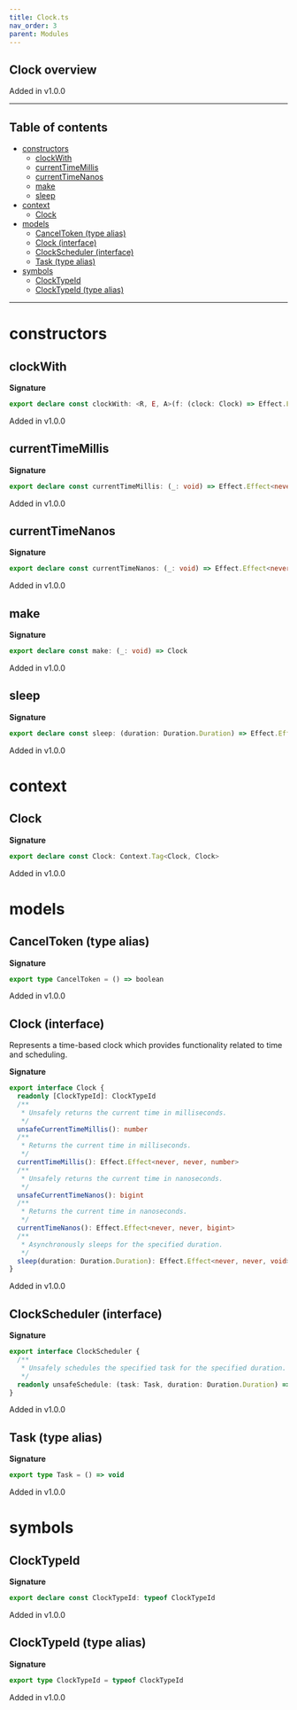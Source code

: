```yaml
---
title: Clock.ts
nav_order: 3
parent: Modules
---
```


## Clock overview

Added in v1.0.0

---

<h2 class="text-delta">Table of contents</h2>

- [constructors](#constructors)
  - [clockWith](#clockwith)
  - [currentTimeMillis](#currenttimemillis)
  - [currentTimeNanos](#currenttimenanos)
  - [make](#make)
  - [sleep](#sleep)
- [context](#context)
  - [Clock](#clock)
- [models](#models)
  - [CancelToken (type alias)](#canceltoken-type-alias)
  - [Clock (interface)](#clock-interface)
  - [ClockScheduler (interface)](#clockscheduler-interface)
  - [Task (type alias)](#task-type-alias)
- [symbols](#symbols)
  - [ClockTypeId](#clocktypeid)
  - [ClockTypeId (type alias)](#clocktypeid-type-alias)

---

# constructors

## clockWith

**Signature**

```ts
export declare const clockWith: <R, E, A>(f: (clock: Clock) => Effect.Effect<R, E, A>) => Effect.Effect<R, E, A>
```

Added in v1.0.0

## currentTimeMillis

**Signature**

```ts
export declare const currentTimeMillis: (_: void) => Effect.Effect<never, never, number>
```

Added in v1.0.0

## currentTimeNanos

**Signature**

```ts
export declare const currentTimeNanos: (_: void) => Effect.Effect<never, never, bigint>
```

Added in v1.0.0

## make

**Signature**

```ts
export declare const make: (_: void) => Clock
```

Added in v1.0.0

## sleep

**Signature**

```ts
export declare const sleep: (duration: Duration.Duration) => Effect.Effect<never, never, void>
```

Added in v1.0.0

# context

## Clock

**Signature**

```ts
export declare const Clock: Context.Tag<Clock, Clock>
```

Added in v1.0.0

# models

## CancelToken (type alias)

**Signature**

```ts
export type CancelToken = () => boolean
```

Added in v1.0.0

## Clock (interface)

Represents a time-based clock which provides functionality related to time
and scheduling.

**Signature**

```ts
export interface Clock {
  readonly [ClockTypeId]: ClockTypeId
  /**
   * Unsafely returns the current time in milliseconds.
   */
  unsafeCurrentTimeMillis(): number
  /**
   * Returns the current time in milliseconds.
   */
  currentTimeMillis(): Effect.Effect<never, never, number>
  /**
   * Unsafely returns the current time in nanoseconds.
   */
  unsafeCurrentTimeNanos(): bigint
  /**
   * Returns the current time in nanoseconds.
   */
  currentTimeNanos(): Effect.Effect<never, never, bigint>
  /**
   * Asynchronously sleeps for the specified duration.
   */
  sleep(duration: Duration.Duration): Effect.Effect<never, never, void>
}
```

Added in v1.0.0

## ClockScheduler (interface)

**Signature**

```ts
export interface ClockScheduler {
  /**
   * Unsafely schedules the specified task for the specified duration.
   */
  readonly unsafeSchedule: (task: Task, duration: Duration.Duration) => CancelToken
}
```

Added in v1.0.0

## Task (type alias)

**Signature**

```ts
export type Task = () => void
```

Added in v1.0.0

# symbols

## ClockTypeId

**Signature**

```ts
export declare const ClockTypeId: typeof ClockTypeId
```

Added in v1.0.0

## ClockTypeId (type alias)

**Signature**

```ts
export type ClockTypeId = typeof ClockTypeId
```

Added in v1.0.0
